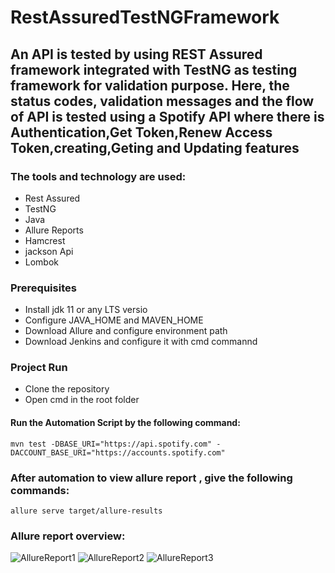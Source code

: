# RestAssuredTestNGFramework
## An API is tested by using REST Assured framework integrated with TestNG as testing framework for validation purpose. Here, the status codes, validation messages and the flow of API is tested using a Spotify API where there is Authentication,Get Token,Renew Access Token,creating,Geting and Updating features
### The tools and technology are used:
- Rest Assured
- TestNG 
- Java
- Allure Reports
- Hamcrest
- jackson Api
- Lombok
### Prerequisites
- Install jdk 11 or any LTS versio
- Configure JAVA_HOME and MAVEN_HOME
- Download Allure and configure environment path
- Download Jenkins and configure it with cmd commannd 
### Project Run
- Clone the repository
- Open cmd in the root folder
#### Run the Automation Script by the following command:
 ```
 mvn test -DBASE_URI="https://api.spotify.com" -DACCOUNT_BASE_URI="https://accounts.spotify.com"
  ```
 ### After automation to view allure report , give the following commands:
  ```
 allure serve target/allure-results
  ```
 ### Allure report overview:
![AllureReport1](https://user-images.githubusercontent.com/47362218/211996851-641931e6-4df5-4b78-bf63-cab53e1362c0.PNG)
![AllureReport2](https://user-images.githubusercontent.com/47362218/211996881-a5b728d1-ae36-4f14-9684-b46875c48caf.PNG)
![AllureReport3](https://user-images.githubusercontent.com/47362218/211996909-3b2fa9f3-0b51-4b9a-822d-1f98830854c0.PNG)

